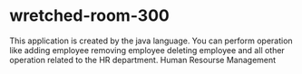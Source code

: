 # wretched-room-300
This application is created by the java language. You can perform operation like adding employee removing employee deleting employee and all other operation related to the HR department. Human Resourse  Management
